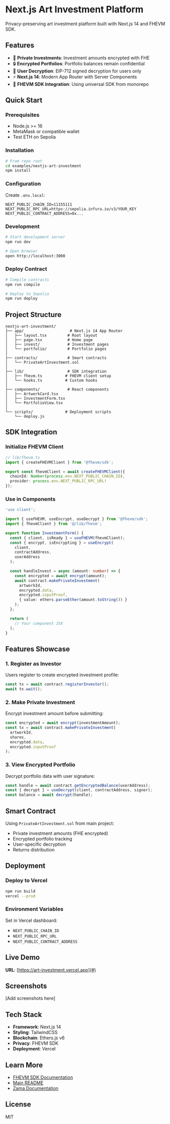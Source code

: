 # Next.js Art Investment Platform

Privacy-preserving art investment platform built with Next.js 14 and FHEVM SDK.

## Features

- 🎨 **Private Investments**: Investment amounts encrypted with FHE
- 🔒 **Encrypted Portfolios**: Portfolio balances remain confidential
- 🔑 **User Decryption**: EIP-712 signed decryption for users only
- ⚡ **Next.js 14**: Modern App Router with Server Components
- 🎯 **FHEVM SDK Integration**: Using universal SDK from monorepo

## Quick Start

### Prerequisites

- Node.js >= 16
- MetaMask or compatible wallet
- Test ETH on Sepolia

### Installation

```bash
# From repo root
cd examples/nextjs-art-investment
npm install
```

### Configuration

Create `.env.local`:

```env
NEXT_PUBLIC_CHAIN_ID=11155111
NEXT_PUBLIC_RPC_URL=https://sepolia.infura.io/v3/YOUR_KEY
NEXT_PUBLIC_CONTRACT_ADDRESS=0x...
```

### Development

```bash
# Start development server
npm run dev

# Open browser
open http://localhost:3000
```

### Deploy Contract

```bash
# Compile contracts
npm run compile

# Deploy to Sepolia
npm run deploy
```

## Project Structure

```
nextjs-art-investment/
├── app/                    # Next.js 14 App Router
│   ├── layout.tsx         # Root layout
│   ├── page.tsx           # Home page
│   ├── invest/            # Investment pages
│   └── portfolio/         # Portfolio pages
│
├── contracts/             # Smart contracts
│   └── PrivateArtInvestment.sol
│
├── lib/                   # SDK integration
│   ├── fhevm.ts          # FHEVM client setup
│   └── hooks.ts          # Custom hooks
│
├── components/            # React components
│   ├── ArtworkCard.tsx
│   ├── InvestmentForm.tsx
│   └── PortfolioView.tsx
│
└── scripts/              # Deployment scripts
    └── deploy.js
```

## SDK Integration

### Initialize FHEVM Client

```typescript
// lib/fhevm.ts
import { createFHEVMClient } from '@fhevm/sdk';

export const fhevmClient = await createFHEVMClient({
  chainId: Number(process.env.NEXT_PUBLIC_CHAIN_ID),
  provider: process.env.NEXT_PUBLIC_RPC_URL!
});
```

### Use in Components

```typescript
'use client';

import { useFHEVM, useEncrypt, useDecrypt } from '@fhevm/sdk';
import { fhevmClient } from '@/lib/fhevm';

export function InvestmentForm() {
  const { client, isReady } = useFHEVM(fhevmClient);
  const { encrypt, isEncrypting } = useEncrypt(
    client,
    contractAddress,
    userAddress
  );

  const handleInvest = async (amount: number) => {
    const encrypted = await encrypt(amount);
    await contract.makePrivateInvestment(
      artworkId,
      encrypted.data,
      encrypted.inputProof,
      { value: ethers.parseEther(amount.toString()) }
    );
  };

  return (
    // Your component JSX
  );
}
```

## Features Showcase

### 1. Register as Investor

Users register to create encrypted investment profile:

```typescript
const tx = await contract.registerInvestor();
await tx.wait();
```

### 2. Make Private Investment

Encrypt investment amount before submitting:

```typescript
const encrypted = await encrypt(investmentAmount);
const tx = await contract.makePrivateInvestment(
  artworkId,
  shares,
  encrypted.data,
  encrypted.inputProof
);
```

### 3. View Encrypted Portfolio

Decrypt portfolio data with user signature:

```typescript
const handle = await contract.getEncryptedBalance(userAddress);
const { decrypt } = useDecrypt(client, contractAddress, signer);
const balance = await decrypt(handle);
```

## Smart Contract

Using `PrivateArtInvestment.sol` from main project:

- Private investment amounts (FHE encrypted)
- Encrypted portfolio tracking
- User-specific decryption
- Returns distribution

## Deployment

### Deploy to Vercel

```bash
npm run build
vercel --prod
```

### Environment Variables

Set in Vercel dashboard:
- `NEXT_PUBLIC_CHAIN_ID`
- `NEXT_PUBLIC_RPC_URL`
- `NEXT_PUBLIC_CONTRACT_ADDRESS`

## Live Demo

**URL**: [https://art-investment.vercel.app](#)

## Screenshots

[Add screenshots here]

## Tech Stack

- **Framework**: Next.js 14
- **Styling**: TailwindCSS
- **Blockchain**: Ethers.js v6
- **Privacy**: FHEVM SDK
- **Deployment**: Vercel

## Learn More

- [FHEVM SDK Documentation](../../packages/fhevm-sdk/README.md)
- [Main README](../../README.md)
- [Zama Documentation](https://docs.zama.ai)

## License

MIT

